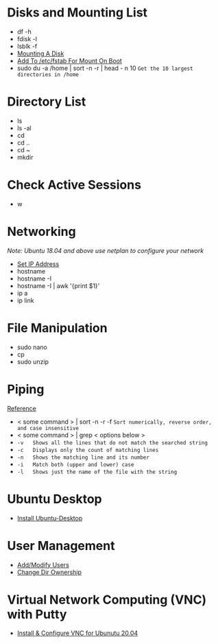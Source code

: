 # Disks and Mounting List
- df -h
- fdisk -l
- lsblk -f
- [Mounting A Disk](https://unix.stackexchange.com/questions/92803/there-are-4-ssds-but-df-only-listed-one-why)
- [Add To /etc/fstab For Mount On Boot](https://askubuntu.com/questions/303497/adding-an-entry-to-fstab)
- sudo du -a /home | sort -n -r | head - n 10
`Get the 10 largest directories in /home`

# Directory List
- ls
- ls -al
- cd </dir>
- cd ..
- cd ~
- mkdir

# Check Active Sessions
- w

# Networking
_Note: Ubuntu 18.04 and above use netplan to configure your network_
- [Set IP Address](https://vitux.com/how-to-configure-networking-with-netplan-on-ubuntu/)
- hostname
- hostname -I
- hostname -I | awk '{print $1}'
- ip a
- ip link

# File Manipulation
- sudo nano </dir>
- cp <filepath> <destpath>
- sudo unzip <filepath>
  
# Piping
[Reference](https://www.guru99.com/linux-pipe-grep.html)
- < some command > | sort -n -r -f `Sort numerically, reverse order, and case insensitive`
- < some command > | grep < options below >
- `-v	Shows all the lines that do not match the searched string`
- `-c	Displays only the count of matching lines`
- `-n	Shows the matching line and its number`
- `-i	Match both (upper and lower) case`
- `-l	Shows just the name of the file with the string`
  
# Ubuntu Desktop
- [Install Ubuntu-Desktop](https://www.youtube.com/watch?v=98YuVDj6g8Q)
  
# User Management
- [Add/Modify Users](https://www.youtube.com/watch?v=19WOD84JFxA)
- [Change Dir Ownership](https://linuxize.com/post/linux-chown-command/#:~:text=The%20chown%20command%20allows%20you,the%20group%20members%2C%20and%20others.)
  
# Virtual Network Computing (VNC) with Putty
- [Install & Configure VNC for Ubunutu 20.04](https://www.digitalocean.com/community/tutorials/how-to-install-and-configure-vnc-on-ubuntu-20-04)
